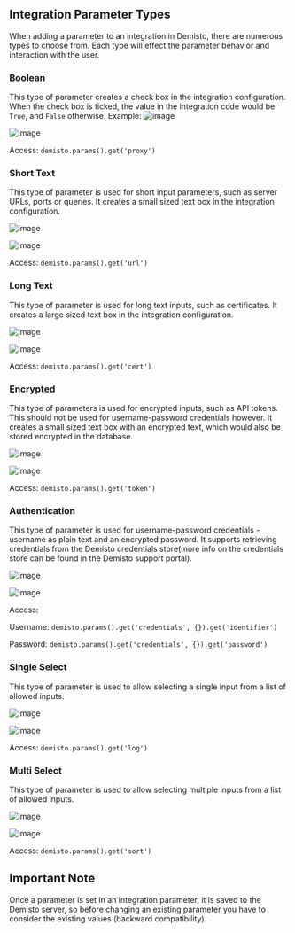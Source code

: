 ## Integration Parameter Types

When adding a parameter to an integration in Demisto, there are numerous types to choose from.
Each type will effect the parameter behavior and interaction with the user. 

### Boolean

This type of parameter creates a check box in the integration configuration. When the check box is ticked, the value in
the integration code would be `True`, and `False` otherwise.
Example:
![image](https://user-images.githubusercontent.com/35098543/54881985-48654700-4e5e-11e9-8e1c-7a95d1b84328.png)

![image](https://user-images.githubusercontent.com/35098543/54881975-2966b500-4e5e-11e9-87c7-b9f2eadeef5d.png)

Access: `demisto.params().get('proxy')` 

### Short Text

This type of parameter is used for short input parameters, such as server URLs, ports or queries. It creates a small
sized text box in the integration configuration.

![image](https://user-images.githubusercontent.com/35098543/54881995-616df800-4e5e-11e9-8f15-475422b97066.png)

![image](https://user-images.githubusercontent.com/35098543/54882043-ac880b00-4e5e-11e9-9b59-8cb0f08594d4.png)

Access: `demisto.params().get('url')`

### Long Text

This type of parameter is used for long text inputs, such as certificates. It creates a large sized text box in the 
integration configuration.

![image](https://user-images.githubusercontent.com/35098543/54882097-4a7bd580-4e5f-11e9-80d7-4db8859bbab4.png)

![image](https://user-images.githubusercontent.com/35098543/54882114-68493a80-4e5f-11e9-89a0-1d2a7106980f.png)

Access: `demisto.params().get('cert')`

### Encrypted

This type of parameters is used for encrypted inputs, such as API tokens. This should not be used for username-password 
credentials however. It creates a small sized text box with an encrypted text, which would also be stored encrypted in
the database. 

![image](https://user-images.githubusercontent.com/35098543/54882368-f7575200-4e61-11e9-86e4-c5e33948f35e.png)

![image](https://user-images.githubusercontent.com/35098543/54882405-51581780-4e62-11e9-86a4-293c3eb59cbc.png)

Access: `demisto.params().get('token')`

### Authentication

This type of parameter is used for username-password credentials - username as plain text and an encrypted password. 
It supports retrieving credentials from the Demisto credentials store(more info on the credentials store can be found in
the Demisto support portal).

![image](https://user-images.githubusercontent.com/35098543/54882618-89f8f080-4e64-11e9-8bbc-e4974c9466a5.png)

![image](https://user-images.githubusercontent.com/35098543/54882634-ae54cd00-4e64-11e9-9194-ec7bee84ca76.png)

Access: 

Username: `demisto.params().get('credentials', {}).get('identifier')`

Password: `demisto.params().get('credentials', {}).get('password')`

### Single Select

This type of parameter is used to allow selecting a single input from a list of allowed inputs. 

![image](https://user-images.githubusercontent.com/35098543/54883090-3ee1dc00-4e6a-11e9-88b7-5bbce20702d9.png)

![image](https://user-images.githubusercontent.com/35098543/54883094-591bba00-4e6a-11e9-8066-945d82bba1e4.png)

Access: `demisto.params().get('log')`

### Multi Select

This type of parameter is used to allow selecting multiple inputs from a list of allowed inputs.

![image](https://user-images.githubusercontent.com/35098543/54883128-d810f280-4e6a-11e9-94b6-cd6dc43987e9.png)

![image](https://user-images.githubusercontent.com/35098543/54883139-f4ad2a80-4e6a-11e9-85c4-4eef17ab75ac.png)

Access: `demisto.params().get('sort')`

## Important Note

Once a parameter is set in an integration parameter, it is saved to the Demisto server, so before changing an existing
parameter you have to consider the existing values (backward compatibility).



